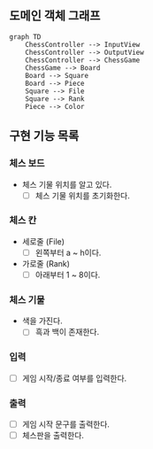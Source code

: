## 도메인 객체 그래프

```mermaid
graph TD
    ChessController --> InputView
    ChessController --> OutputView
    ChessController --> ChessGame
    ChessGame --> Board
    Board --> Square
    Board --> Piece
    Square --> File
    Square --> Rank
    Piece --> Color
```

## 구현 기능 목록

### 체스 보드

- 체스 기물 위치를 알고 있다.
    - [ ] 체스 기물 위치를 초기화한다.

### 체스 칸

- 세로줄 (File)
    - [ ] 왼쪽부터 a ~ h이다.
- 가로줄 (Rank)
    - [ ] 아래부터 1 ~ 8이다.

### 체스 기물

- 색을 가진다.
    - [ ] 흑과 백이 존재한다.

### 입력

- [ ] 게임 시작/종료 여부를 입력한다.

### 출력

- [ ] 게임 시작 문구를 출력한다.
- [ ] 체스판을 출력한다.
